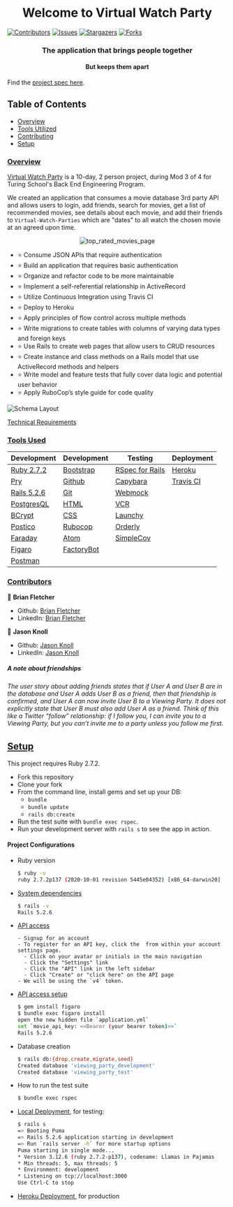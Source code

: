 <h1 align="center">
   Welcome to Virtual Watch Party
</h1>

  [![Contributors][contributors-shield]][contributors-url]
  [![Issues][issues-shield]][issues-url]
  [![Stargazers][stars-shield]][stars-url]
  [![Forks][forks-shield]][forks-url]

<h3 align="center">
  The application that brings people together
</h3>
<h4 align="center">
  But keeps them apart
</h4>

  Find the [project spec here](https://backend.turing.edu/module3/projects/viewing_party/index).
  ## Table of Contents

  - [Overview](#overview)
  - [Tools Utilized](#tools-used)
  - [Contributing](#contributors)
  - [Setup](#setup)

  ### <ins align="center">Overview</ins>

  [Virtual Watch Party](https://virtual-watch-party.herokuapp.com/) is a 10-day, 2 person project, during Mod 3 of 4 for Turing School's Back End Engineering Program.

  We created an application that consumes a movie database 3rd party API and allows users to login, add friends, search for movies, get a list of recommended movies, see details about each movie, and add their friends to `Virtual-Watch-Parties` which are "dates" to all watch the chosen movie at an agreed upon time.

  <p align="center">
    <img src="https://user-images.githubusercontent.com/74567704/131438329-1ea0d25f-41b3-4226-98b1-56efb570a5ec.png" alt="top_rated_movies_page"/>
  </p>

  - ⭐ Consume JSON APIs that require authentication
  - ⭐ Build an application that requires basic authentication
  - ⭐ Organize and refactor code to be more maintainable
  - ⭐ Implement a self-referential relationship in ActiveRecord
  - ⭐ Utilize Continuous Integration using Travis CI
  - ⭐ Deploy to Heroku
  - ⭐ Apply principles of flow control across multiple methods
  - ⭐ Write migrations to create tables with columns of varying data types and foreign keys
  - ⭐ Use Rails to create web pages that allow users to CRUD resources
  - ⭐ Create instance and class methods on a Rails model that use ActiveRecord methods and helpers
  - ⭐ Write model and feature tests that fully cover data logic and potential user behavior
  - ⭐ Apply RuboCop’s style guide for code quality

  ![Schema Layout](https://user-images.githubusercontent.com/74567704/131439838-b4676308-58f6-4471-9b61-760dd16308b7.png)

  [Technical Requirements](https://backend.turing.edu/module3/projects/viewing_party/requirements)

  ### <ins>Tools Used</ins>

  |Development|Development|Testing|Deployment
  |--- |--- |--- |--- |
  |[Ruby 2.7.2](https://www.ruby-lang.org/en/downloads/)|[Bootstrap](https://rubygems.org/gems/bootstrap/versions/4.0.0)|[RSpec for Rails](https://github.com/rspec/rspec-rails)|[Heroku](http://virtual-watch-party.herokuapp.com)|
  |[Pry](https://rubygems.org/gems/pry/versions/0.10.3)|[Github](https://desktop.github.com/)|[Capybara](https://github.com/teamcapybara/capybara)|[Travis CI](https://travis-ci.org/)|
  |[Rails 5.2.6](https://rubygems.org/gems/rails/versions/5.2.6)|[Git](https://git-scm.com/book/en/v2/Getting-Started-First-Time-Git-Setup)|[Webmock](https://github.com/bblimke/webmock)
  |[PostgresQL](https://www.postgresql.org/)|[HTML](https://developer.mozilla.org/en-US/docs/Web/HTML)|[VCR](https://github.com/vcr/vcr)
  |[BCrypt](https://github.com/pyca/bcrypt)|[CSS](https://developer.mozilla.org/en-US/docs/Web/CSS)|[Launchy](https://rubygems.org/gems/launchy/versions/2.4.3)
  |[Postico](https://eggerapps.at/postico/)|[Rubocop](https://rubygems.org/gems/rubocop/versions/0.39.0)|[Orderly](https://github.com/jmondo/orderly)
  |[Faraday](https://github.com/lostisland/faraday)|[Atom](https://atom.io/)|[SimpleCov](https://rubygems.org/gems/simplecov/versions/0.12.0)
  |[Figaro](https://github.com/laserlemon/figaro)|[FactoryBot](https://github.com/thoughtbot/factory_bot)
  |[Postman](https://www.postman.com/product/rest-client/)|
















  ### <ins>Contributors</ins>

  👤  **Brian Fletcher**
  - Github: [Brian Fletcher](https://github.com/bfl3tch)
  - LinkedIn: [Brian Fletcher](https://www.linkedin.com/in/bfl3tch)

  👤  **Jason Knoll**
  - Github: [Jason Knoll](https://github.com/JasonPKnoll)
  - LinkedIn: [Jason Knoll](https://www.linkedin.com/in/jason-p-knoll/)


  <!-- MARKDOWN LINKS & IMAGES -->

  [contributors-shield]: https://img.shields.io/github/contributors/bfl3tch/viewing_party.svg?style=flat-square
  [contributors-url]: https://github.com/bfl3tch/viewing_party/graphs/contributors
  [forks-shield]: https://img.shields.io/github/forks/bfl3tch/viewing_party.svg?style=flat-square
  [forks-url]: https://github.com/bfl3tch/viewing_party/network/members
  [stars-shield]: https://img.shields.io/github/stars/bfl3tch/viewing_party.svg?style=flat-square
  [stars-url]: https://github.com/bfl3tch/viewing_party/stargazers
  [issues-shield]: https://img.shields.io/github/issues/bfl3tch/viewing_party.svg?style=flat-square
  [issues-url]: https://github.com/bfl3tch/viewing_party/issues
  <!--


  # README

  This README would normally document whatever steps are necessary to get the
  application up and running.

  Things you may want to cover:

  * Ruby version

  * System dependencies

  * Configuration

  * Database creation

  * Database initialization

  * How to run the test suite

  * Services (job queues, cache servers, search engines, etc.)

  * Deployment instructions

  * ... -->


  ##### A note about friendships
  ###### The user story about adding friends states that if User A and User B are in the database and User A adds User B as a friend, then that friendship is confirmed, and User A can now invite User B to a Viewing Party. It does not explicitly state that User B must also add User A as a friend. Think of this like a Twitter “follow” relationship: if I follow you, I can invite you to a Viewing Party, but you can’t invite me to a party unless you follow me first.

  ## <ins>Setup</ins>

  This project requires Ruby 2.7.2.

  * Fork this repository
  * Clone your fork
  * From the command line, install gems and set up your DB:
      * `bundle`
      * `bundle update`
      * `rails db:create`
  * Run the test suite with `bundle exec rspec`.
  * Run your development server with `rails s` to see the app in action.

  #### Project Configurations

  * Ruby version
      ```bash
      $ ruby -v
      ruby 2.7.2p137 (2020-10-01 revision 5445e04352) [x86_64-darwin20]
      ```

  * [System dependencies](https://github.com/bfl3tch/viewing_party/blob/main/Gemfile)
      ```bash
      $ rails -v
      Rails 5.2.6
      ```

  * [API access](https://developers.themoviedb.org/3/getting-started/introduction)
      ```visit https://developers.themoviedb.org/3/getting-started/introduction
      - Signup for an account
      - To register for an API key, click the  from within your account settings page.
        - Click on your avatar or initials in the main navigation
        - Click the "Settings" link
        - Click the "API" link in the left sidebar
        - Click "Create" or "click here" on the API page
      - We will be using the `v4` token.
      ```

  * [API access setup](https://github.com/laserlemon/figaro)
      ```bash
      $ gem install figaro
      $ bundle exec figaro install
      open the new hidden file `application.yml`
      set `movie_api_key: <<Bearer (your bearer token)>>`
      Rails 5.2.6
      ```

  * Database creation
      ```bash
      $ rails db:{drop,create,migrate,seed}
      Created database 'viewing_party_development'
      Created database 'viewing_party_test'
      ```

  * How to run the test suite
      ```bash
      $ bundle exec rspec
      ```

  * [Local Deployment](http://localhost:3000), for testing:
      ```bash
      $ rails s
      => Booting Puma
      => Rails 5.2.6 application starting in development
      => Run `rails server -h` for more startup options
      Puma starting in single mode...
      * Version 3.12.6 (ruby 2.7.2-p137), codename: Llamas in Pajamas
      * Min threads: 5, max threads: 5
      * Environment: development
      * Listening on tcp://localhost:3000
      Use Ctrl-C to stop

      ```

  * [Heroku Deployment](https://virtual-watch-party.herokuapp.com/), for production
